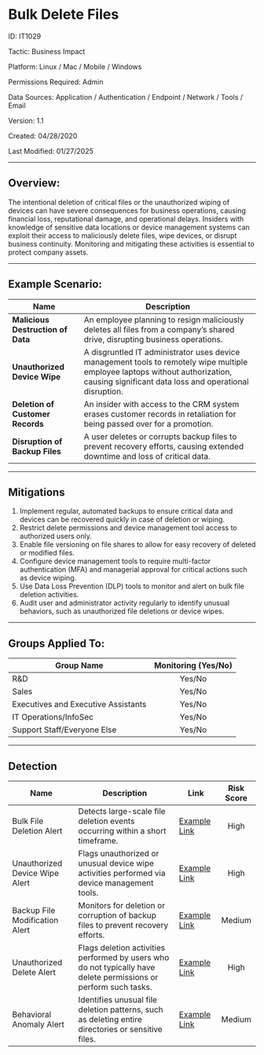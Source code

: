 # **Bulk Delete Files**

ID: IT1029

Tactic: Business Impact

Platform: Linux / Mac / Mobile / Windows

Permissions Required: Admin

Data Sources: Application / Authentication / Endpoint / Network / Tools / Email

Version: 1.1

Created: 04/28/2020

Last Modified: 01/27/2025

---

## **Overview:**

The intentional deletion of critical files or the unauthorized wiping of devices can have severe consequences for business operations, causing financial loss, reputational damage, and operational delays. Insiders with knowledge of sensitive data locations or device management systems can exploit their access to maliciously delete files, wipe devices, or disrupt business continuity. Monitoring and mitigating these activities is essential to protect company assets.

---

## **Example Scenario:**

| **Name**                        | **Description**                                                                                      |
|----------------------------------|------------------------------------------------------------------------------------------------------|
| **Malicious Destruction of Data** | An employee planning to resign maliciously deletes all files from a company’s shared drive, disrupting business operations. |
| **Unauthorized Device Wipe**     | A disgruntled IT administrator uses device management tools to remotely wipe multiple employee laptops without authorization, causing significant data loss and operational disruption. |
| **Deletion of Customer Records** | An insider with access to the CRM system erases customer records in retaliation for being passed over for a promotion. |
| **Disruption of Backup Files**   | A user deletes or corrupts backup files to prevent recovery efforts, causing extended downtime and loss of critical data. |

---

## **Mitigations**

1. Implement regular, automated backups to ensure critical data and devices can be recovered quickly in case of deletion or wiping.  
2. Restrict delete permissions and device management tool access to authorized users only.  
3. Enable file versioning on file shares to allow for easy recovery of deleted or modified files.  
4. Configure device management tools to require multi-factor authentication (MFA) and managerial approval for critical actions such as device wiping.  
5. Use Data Loss Prevention (DLP) tools to monitor and alert on bulk file deletion activities.  
6. Audit user and administrator activity regularly to identify unusual behaviors, such as unauthorized file deletions or device wipes.  

---

## **Groups Applied To:**

| **Group Name**                | **Monitoring (Yes/No)** |
|--------------------------------|:----------------------:|
| R&D                            | Yes/No               |
| Sales                          | Yes/No               |
| Executives and Executive Assistants | Yes/No         |
| IT Operations/InfoSec          | Yes/No               |
| Support Staff/Everyone Else    | Yes/No               |

---

## **Detection**

| **Name**                       | **Description**                                                                                 | **Link**          | **Risk Score** |
|--------------------------------|-------------------------------------------------------------------------------------------------|-------------------|:--------------:|
| Bulk File Deletion Alert       | Detects large-scale file deletion events occurring within a short timeframe.                    | [Example Link](#) | High           |
| Unauthorized Device Wipe Alert | Flags unauthorized or unusual device wipe activities performed via device management tools.     | [Example Link](#) | High           |
| Backup File Modification Alert | Monitors for deletion or corruption of backup files to prevent recovery efforts.                | [Example Link](#) | Medium         |
| Unauthorized Delete Alert      | Flags deletion activities performed by users who do not typically have delete permissions or perform such tasks. | [Example Link](#) | High           |
| Behavioral Anomaly Alert       | Identifies unusual file deletion patterns, such as deleting entire directories or sensitive files. | [Example Link](#) | Medium         |

